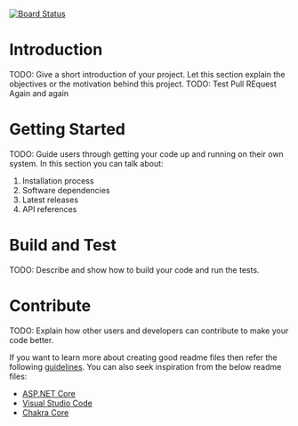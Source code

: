 [![Board Status](https://dev.azure.com/CedarshareInc/04a24fe7-3b4f-46c6-9acd-a0a5a7d78e5f/f5fb2b49-98bf-4bc7-9fa5-e46328f4eb59/_apis/work/boardbadge/16b09876-8f62-449c-99a3-ab09fa9996e7)](https://dev.azure.com/CedarshareInc/04a24fe7-3b4f-46c6-9acd-a0a5a7d78e5f/_boards/board/t/f5fb2b49-98bf-4bc7-9fa5-e46328f4eb59/Microsoft.RequirementCategory)
# Introduction 
TODO: Give a short introduction of your project. Let this section explain the objectives or the motivation behind this project. 
TODO: Test Pull REquest Again and again
# Getting Started
TODO: Guide users through getting your code up and running on their own system. In this section you can talk about:
1.	Installation process
2.	Software dependencies
3.	Latest releases
4.	API references

# Build and Test
TODO: Describe and show how to build your code and run the tests. 

# Contribute
TODO: Explain how other users and developers can contribute to make your code better. 

If you want to learn more about creating good readme files then refer the following [guidelines](https://docs.microsoft.com/en-us/azure/devops/repos/git/create-a-readme?view=azure-devops). You can also seek inspiration from the below readme files:
- [ASP.NET Core](https://github.com/aspnet/Home)
- [Visual Studio Code](https://github.com/Microsoft/vscode)
- [Chakra Core](https://github.com/Microsoft/ChakraCore)
